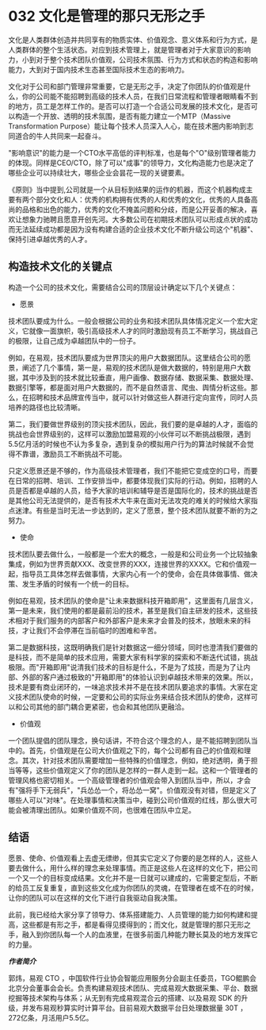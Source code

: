 # 032 文化是管理的那只无形之手

文化是人类群体创造并共同享有的物质实体、价值观念、意义体系和行为方式，是人类群体的整个生活状态。对应到技术管理上，就是管理者对于大家意识的影响力，小到对于整个技术团队价值观，公司技术氛围、行为方式和状态的构造和影响能力，大到对于国内技术生态甚至国际技术生态的影响力。

文化对于公司和部门管理非常重要，它是无形之手，决定了你团队的价值观是什么，你的公司能不能招聘到高级的技术人员，在我们日常流程和管理者眼睛看不到的地方，员工是怎样工作的。是否可以打造一个合适公司发展的技术文化，是否可以构造一个开放、透明的技术氛围，是否有能力建立一个MTP（Massive
Transformation
Purpose）能让每个技术人员深入人心，能在技术圈内影响到志同道合的牛人共同来一起奋斗。

"影响意识"的能力是一个CTO水平高低的评判标准，也是每个"O"级别管理者能力的体现。同样是CEO/CTO，除了可以"成事"的领导力，文化构造能力也是决定了哪些企业可以持续壮大，哪些企业会昙花一现的关键要素。

《原则》当中提到,公司就是一个从目标到结果的运作的机器，而这个机器构成主要有两个部分文化和人：优秀的机构拥有优秀的人和优秀的文化，优秀的人具备高尚的品格和出色的能力，优秀的文化不掩盖问题和分歧，而是公开妥善的解决，喜欢让想象力驰聘且愿意开创先河。大多数公司在初期技术团队可以形成点状的成功而无法延续成功都是因为没有构建合适的企业技术文化不断升级公司这个"机器"、保持引进卓越优秀的人才。

## 构造技术文化的关键点

构造一个公司的技术文化，需要结合公司的顶层设计确定以下几个关键点：

-   愿景

技术团队要成为什么。一般会根据公司的业务和技术团队具体情况定义一个宏大定义，它就像一面旗帜，吸引高级技术人才的同时激励现有员工不断学习，挑战自己的极限，让自己成为卓越团队中的一份子。

例如，在易观，技术团队要成为世界顶尖的用户大数据团队。这里结合公司的愿景，阐述了几个事情，第一是，易观的技术团队是做大数据的，特别是用户大数据，其中涉及到的技术就比较垂直，用户画像、数据存储、数据采集、数据处理、数据引擎等，都是面对用户大数据的，而不是自然语言、爬虫、舆情分析这些。那么，在招聘和技术品牌宣传当中，就可以针对做这些人群进行定向宣传，同时人员培养的路径也比较清晰。

第二，我们要做世界级别的顶尖技术团队，因此，我们要的是卓越的人才，面临的挑战也会世界级别的，这样可以激励加盟易观的小伙伴可以不断挑战极限，遇到5.5亿月活的时候也不认为多复杂，遇到复杂的模拟用户行为的算法时候就不会觉得不靠谱，激励员工不断挑战不可能。

只定义愿景还是不够的，作为高级技术管理者，我们不能把它变成空的口号，而要在日常的招聘、培训、工作安排当中，都要体现我们实际的行动。例如，招聘的人员是否都是卓越的人员，给予大家的培训和辅导是否是国际化的，技术的挑战是否是其他公司无法提供的，是否有技术大牛来在面对无法攻克的难关的时候给大家指点迷津。有些是当时无法一步达到的，定义了愿景，整个技术团队就要不断的为之努力。

-   使命

技术团队要去做什么，一般都是一个宏大的概念，一般是和公司业务一个比较抽象集成，例如为世界贡献XXX、改变世界的XXX，连接世界的XXXX。它和价值观一起，指导员工具体怎样去做事情，大家内心有一个的使命，会在具体做事情、做决策、发生矛盾的时候有一个统一的目标。

例如在易观，技术团队的使命是"让未来数据科技开箱即用"，这里面有几层含义，第一是未来，我们使用的都是最前沿的技术，甚至是我们自主研发的技术，这些技术相对于我们服务的内部客户和外部客户是未来才会普及的技术，放眼未来的科技，才让我们不会停滞在当前临时的困难和辛苦。

第二是数据科技，这既明确我们是针对数据这一细分领域，同时也澄清我们要做的是科技，而不是简单的技术应用，需要大家有科学家的探索和不断迭代试错，挑战极限。而"开箱即用"说清我们技术的目标是什么，不是为了炫技，而是为了让内部、外部的客户通过极致的"开箱即用"的体验认识到卓越技术带来的效果。所以，技术是要有商业闭环的，一味追求技术并不是在技术团队要追求的事情。大家在定义技术团队使命的时候，一定要和公司的实际业务来结合技术团队的使命，这样可以和公司其他的部门耦合更紧密，也会和其他团队更融洽。

-   价值观

一个团队提倡的团队理念，换句话讲，不符合这个理念的人，是不能招聘到团队当中的。首先，价值观是在公司大价值观之下的，每个公司都有自己的价值观和理念。其次，针对技术团队需要增加一些特殊的价值理念，例如，绝对透明，勇于担当等等，这些价值观定义了你的团队是怎样的一群人走到一起。这和一个管理者的管理风格也密切相关。一个高级管理者的价值观会带入到团队当中，所以，才会有"强将手下无弱兵"，"兵怂怂一个，将怂怂一窝"。价值观没有对错，但是定义了哪些人可以"对味"。在处理事情和决策当中，碰到公司价值观的红线，那么很大可能会被清理出团队。如果价值观不同，也很难在团队中立足。

## 结语

愿景、使命、价值观看上去虚无缥缈，但其实它定义了你要的是怎样的人，这些人要去做什么，用什么样的理念来处理事情。而正是这些人在这样的文化下，把公司一个又一个的目标变成结果。文化并不是一日就可以建成的，它需要定型后，不断的给员工反复重复，直到这些文化成为你团队的灵魂，在管理者在或不在的时候，让你的团队可以在这样的文化下进行自我驱动自我决策。

此前，我已经给大家分享了领导力、体系搭建能力、人员管理的能力如何构建和提高，这些都是有形之手，都是看得见摸得到的；而文化，就是管理的那只无形之手，融入到你团队每一个人的血液里，在很多前面几种能力鞭长莫及的地方发挥它的力量。

***作者简介***

郭炜，易观 CTO
，中国软件行业协会智能应用服务分会副主任委员，TGO鲲鹏会北京分会董事会会长。负责构建易观技术团队、完成易观大数据采集、平台、数据挖掘等技术架构与体系；从无到有完成易观混合云的搭建、以及易观
SDK 的升级，并发布易观秒算实时计算平台。目前易观大数据平台日处理数据量
30T ，272亿条，月活用户5.5亿。
